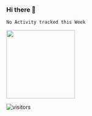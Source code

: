 ### Hi there 👋


<!--START_SECTION:waka-->
```text
No Activity tracked this Week
```
<!--END_SECTION:waka-->

<img height="180em" src="https://github-readme-stats.vercel.app/apiSdaewa=Gapur&show_icons=true&hide_border=true&&count_private=true&include_all_commits=true" />

![visitors](https://visitor-badge.glitch.me/badge?page_id=Sdaewa.README)
<!--
**Sdaewa/Sdaewa** is a ✨ _special_ ✨ repository because its `README.md` (this file) appears on your GitHub profile.

Here are some ideas to get you started:

- 🔭 I’m currently working on ...
- 🌱 I’m currently learning ...
- 👯 I’m looking to collaborate on ...
- 🤔 I’m looking for help with ...
- 💬 Ask me about ...
- 📫 How to reach me: ...
- 😄 Pronouns: ...
- ⚡ Fun fact: ...
-->
